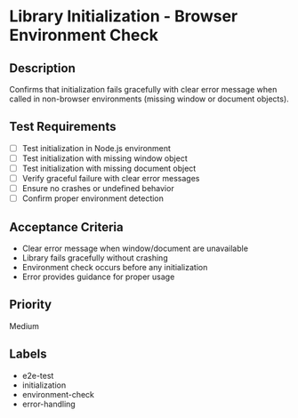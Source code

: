 # Library Initialization - Browser Environment Check

## Description
Confirms that initialization fails gracefully with clear error message when called in non-browser environments (missing window or document objects).

## Test Requirements
- [ ] Test initialization in Node.js environment
- [ ] Test initialization with missing window object
- [ ] Test initialization with missing document object
- [ ] Verify graceful failure with clear error messages
- [ ] Ensure no crashes or undefined behavior
- [ ] Confirm proper environment detection

## Acceptance Criteria
- Clear error message when window/document are unavailable
- Library fails gracefully without crashing
- Environment check occurs before any initialization
- Error provides guidance for proper usage

## Priority
Medium

## Labels
- e2e-test
- initialization
- environment-check
- error-handling